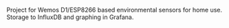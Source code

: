 Project for Wemos D1/ESP8266 based environmental sensors for home use.
Storage to InfluxDB and graphing in Grafana.
